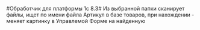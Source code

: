 #Обработчик для платформы 1с 8.3#
Из выбранной папки сканирует файлы, ищет по имени файла Артикул в базе товаров, при нахождении - меняет картинку в Управлемой Форме на найденную

